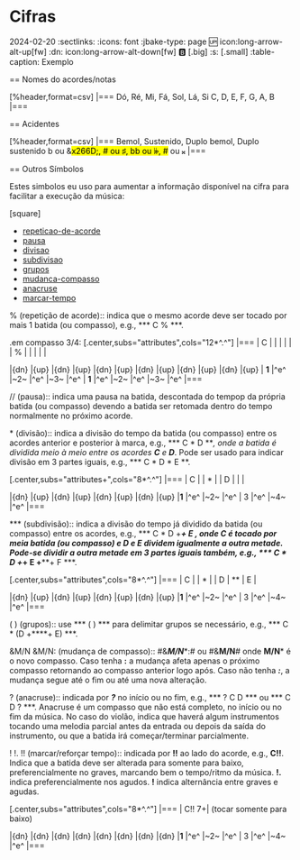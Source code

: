 # Cifras
2024-02-20
:sectlinks:
:icons: font
:jbake-type: page
:up: icon:long-arrow-alt-up[fw]
:dn: icon:long-arrow-alt-down[fw]
:b: [.big]
:s: [.small]
:table-caption: Exemplo


== Nomes do acordes/notas

[%header,format=csv]
|===
Dó, Ré, Mi, Fá, Sol, Lá, Si
C, D, E, F, G, A, B
|===

== Acidentes

[%header,format=csv]
|===
Bemol, Sustenido, Duplo bemol, Duplo sustenido
b ou &<mark>x266D;, # ou &#x266F;, bb ou &#x1d12b;, #</mark> ou &#x1d12a;
|===

== Outros Símbolos

Estes simbolos eu uso para aumentar a informação disponível na cifra para facilitar a execução da música:

[square]
* [repeticao-de-acorde](#repeticao-de-acorde)
* [pausa](#pausa)
* [divisao](#divisao)
* [subdivisao](#subdivisao)
* [grupos](#grupos)
* [mudanca-compasso](#mudanca-compasso)
* [anacruse](#anacruse)
* [marcar-tempo](#marcar-tempo)


<a name="repeticao-de-acorde"></a> % (repetição de acorde):: indica que o mesmo acorde deve ser tocado por mais 1 batida (ou compasso), e.g., *** C % ***.

.em compasso 3/4:
[.center,subs="attributes",cols="12*^.^"]
|===
| C   |     |     |     |     |     | %   |     |     |     |     |

|{dn} |{up} |{dn} |{up} |{dn} |{up} |{dn} |{up} |{dn} |{up} |{dn} |{up}
| **1** |^e^  |~2~  |^e^  |~3~  |^e^  | **1** |^e^  |~2~  |^e^  |~3~  |^e^
|===

<a name="pausa"></a> // (pausa):: indica uma pausa na batida, descontada do tempop da própria batida (ou compasso) devendo a batida ser retomada dentro do tempo normalmente no próximo acorde.

<a name="divisao"></a> * (divisão):: indica a divisão do tempo da batida (ou compasso) entre os acordes anterior e posterior à marca, e.g., *** C * D ***, onde a batida é dividida meio à meio entre os acordes ***C*** e ***D****. Pode ser usado para indicar divisão em 3 partes iguais, e.g., *** C * D * E **.

[.center,subs="attributes+",cols="8*^.^"]
|===
| C   |     | *   |     | D   |     |     |

|{dn} |{up} |{dn} |{up} |{dn} |{up} |{dn} |{up}
|**1**  |^e^  |~2~  |^e^  | 3   |^e^  |~4~  |^e^
|===

<a name="subdivisao"></a> *** (subdivisão):: indica a divisão do tempo já dividido da batida (ou compasso) entre os acordes, e.g., *** C * D +***+ E ***, onde ***C*** é tocado por meia batida (ou compasso) e ***D*** e ***E*** dividem igualmente a outra metade. Pode-se dividir a outra metade em 3 partes iguais também, e.g., *** C * D +****+ E +****+ F ***.

[.center,subs="attributes",cols="8*^.^"]
|===
| C   |     | *   |     | D   | **  | E   |

|{dn} |{up} |{dn} |{up} |{dn} |{up} |{dn} |{up}
|**1**  |^e^  |~2~  |^e^  | 3   |^e^  |~4~  |^e^
|===

<a name="grupos"></a> ( ) (grupos):: use *** ( ) *** para delimitar grupos se necessário, e.g., *** C * (D +****+ E) ***.


<a name="mudanca-compasso"></a> &M/N &M/N: (mudança de compasso):: #&***M/N****:# ou #&****M/N****# onde **M/N*** é o novo compasso. Caso tenha **:** a mudança afeta apenas o próximo compasso retornando ao compasso anterior logo após. Caso não tenha ***:***, a mudança segue até o fim ou até uma nova alteração.

<a name="anacruse"></a> ? (anacruse):: indicada por ***?*** no início ou no fim, e.g., *** ? C D *** ou *** C D ? ***. Anacruse é um compasso que não está completo, no início ou no fim da música. No caso do violão, indica que haverá algum instrumentos tocando uma melodia parcial antes da entrada ou depois da saída do instrumento, ou que a batida irá começar/terminar parcialmente.

<a name="marcar-tempo"></a> ! !. !! (marcar/reforçar tempo):: indicada por **!!** ao lado do acorde, e.g., **C!!**. Indica que a batida deve ser alterada para somente para baixo, preferencialmente no graves, marcando bem o tempo/ritmo da música. **!.** indica preferencialmente nos agudos. **!** indica alternância entre graves e agudas.

[.center,subs="attributes",cols="8*^.^"]
|===
| C!!  7+| (tocar somente para baixo)

|{dn} |{dn} |{dn} |{dn} |{dn} |{dn} |{dn} |{dn}
|**1**  |^e^  |~2~  |^e^  | 3   |^e^  |~4~  |^e^
|===
